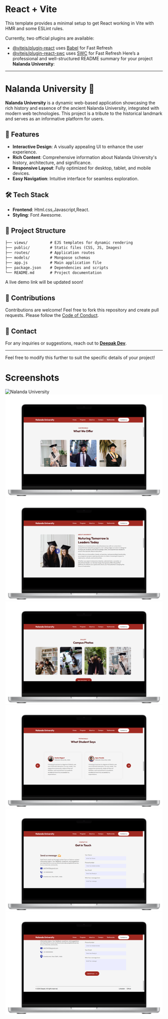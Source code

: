 # React + Vite

This template provides a minimal setup to get React working in Vite with HMR and some ESLint rules.

Currently, two official plugins are available:

- [@vitejs/plugin-react](https://github.com/vitejs/vite-plugin-react/blob/main/packages/plugin-react/README.md) uses [Babel](https://babeljs.io/) for Fast Refresh
- [@vitejs/plugin-react-swc](https://github.com/vitejs/vite-plugin-react-swc) uses [SWC](https://swc.rs/) for Fast Refresh
Here’s a professional and well-structured README summary for your project **Nalanda University**:

---

# Nalanda University 🌟

**Nalanda University** is a dynamic web-based application showcasing the rich history and essence of the ancient Nalanda University, integrated with modern web technologies. This project is a tribute to the historical landmark and serves as an informative platform for users.

## 🚀 Features

- **Interactive Design**: A visually appealing UI to enhance the user experience.
- **Rich Content**: Comprehensive information about Nalanda University's history, architecture, and significance.
- **Responsive Layout**: Fully optimized for desktop, tablet, and mobile devices.
- **Easy Navigation**: Intuitive interface for seamless exploration.

## 🛠️ Tech Stack

- **Frontend**: Html.css,Javascript,React.
- **Styling**:  Font Awesome.

## 📂 Project Structure

```plaintext
├── views/          # EJS templates for dynamic rendering
├── public/         # Static files (CSS, JS, Images)
├── routes/         # Application routes
├── models/         # Mongoose schemas
├── app.js          # Main application file
├── package.json    # Dependencies and scripts
└── README.md       # Project documentation
```

A live demo link will be updated soon!

## 🤝 Contributions

Contributions are welcome! Feel free to fork this repository and create pull requests. Please follow the [Code of Conduct](./CODE_OF_CONDUCT.md).

## 📧 Contact

For any inquiries or suggestions, reach out to **[Deepak Dev](mailto:deepak@example.com)**.

---

Feel free to modify this further to suit the specific details of your project!

# Screenshots 
![Nalanda University](https://github.com/DeepakDev705/Nalanda-University/blob/39d7fe63e277af42e459a66fa545650ecd93e36f/screenshot%20(25)-front.png)
![Nalanda University](https://github.com/DeepakDev705/Nalanda-University/blob/39d7fe63e277af42e459a66fa545650ecd93e36f/screenshot%20(26)-front.png)
![Nalanda University](https://github.com/DeepakDev705/Nalanda-University/blob/39d7fe63e277af42e459a66fa545650ecd93e36f/screenshot%20(27)-front.png)
![Nalanda University](https://github.com/DeepakDev705/Nalanda-University/blob/39d7fe63e277af42e459a66fa545650ecd93e36f/screenshot%20(28)-front.png)
![Nalanda University](https://github.com/DeepakDev705/Nalanda-University/blob/39d7fe63e277af42e459a66fa545650ecd93e36f/screenshot%20(29)-front.png)
![Nalanda University](https://github.com/DeepakDev705/Nalanda-University/blob/39d7fe63e277af42e459a66fa545650ecd93e36f/screenshot%20(30)-front.png)
![Nalanda University](https://github.com/DeepakDev705/Nalanda-University/blob/39d7fe63e277af42e459a66fa545650ecd93e36f/screenshot%20(31)-front.png)
